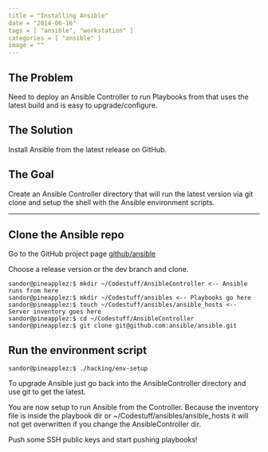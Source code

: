 ```yaml
---
title = "Installing Ansible"
date = "2014-06-16"
tags = [ "ansible", "workstation" ]
categories = [ "ansible" ]
image = ""
---
```


## The Problem
Need to deploy an Ansible Controller to run Playbooks from that uses the latest build and is easy to upgrade/configure.  

## The Solution
Install Ansible from the latest release on GitHub.

## The Goal
Create an Ansible Controller directory that will run the latest version via git clone and setup the shell with the Ansible environment scripts.



---

## Clone the Ansible repo
Go to the GitHub project page [github/ansible](https://github.com/ansible/ansible)

Choose a release version or the dev branch and clone.

~~~
sandor@pineapplez:$ mkdir ~/Codestuff/AnsibleController <-- Ansible runs from here
sandor@pineapplez:$ mkdir ~/Codestuff/ansibles <-- Playbooks go here
sandor@pineapplez:$ touch ~/Codestuff/ansibles/ansible_hosts <-- Server inventory goes here
sandor@pineapplez:$ cd ~/Codestuff/AnsibleController
sandor@pineapplez:$ git clone git@github.com:ansible/ansible.git
~~~

## Run the environment script

~~~
sandor@pineapplez:$ ./hacking/env-setup
~~~

To upgrade Ansible just go back into the AnsibleController directory and use git to get the latest.

You are now setup to run Ansible from the Controller.  Because the inventory file is inside the playbook dir or ~/Codestuff/ansibles/ansible_hosts it will not get overwritten if you change the AnsibleController dir.

Push some SSH public keys and start pushing playbooks!
